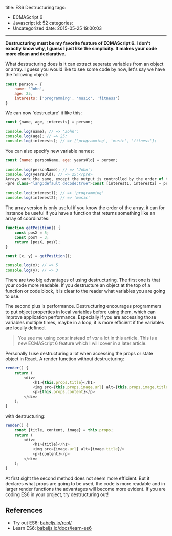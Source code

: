title: ES6 Destructuring
tags:
  - ECMAScript 6
  - Javascript
id: 52
categories:
  - Uncategorized
date: 2015-05-25 19:00:03
---

**Destructuring must be my favorite feature of ECMAScript 6\. I don't exactly know why, I guess I just like the simplicity. It makes your code more clean and declarative.**

<!-- more -->

What destructuring does is it can extract seperate variables from an object or array. I guess you would like to see some code by now, let's say we have the following object:

```javascript
const person = {
    name: 'John',
    age: 25,
    interests: ['programming', 'music', 'fitness']
}
```

We can now 'destructure' it like this:

```javascript
const {name, age, interests} = person;

console.log(name); // => 'John';
console.log(age); // => 25;
console.log(interests); // => ['programming', 'music', 'fitness'];
```

You can also specify new variable names:

```javascript
const {name: personName, age: yearsOld} = person;

console.log(personName); // => 'John';
console.log(yearsOld); // => 25;</pre>
Arrays work the same, except the output is controlled by the order of the array, instead of the key names:
<pre class="lang:default decode:true">const [interest1, interest2] = person.interests;

console.log(interest1); // => 'programming'
console.log(interest2); // => 'music'
```

The array version is only useful if you know the order of the array, it can for instance be useful if you have a function that returns something like an array of coordinates:

```javascript
function getPosition() {
    const posX = 5;
    const posY = 3;
    return [posX, posY];
}

const [x, y] = getPosition();

console.log(x); // => 5
console.log(y); // => 3
```

There are two big advantages of using destructuring. The first one is that your code more readable. If you destructure an object at the top of a function or code block, it is clear to the reader what variables you are going to use.

The second plus is performance. Destructuring encourages programmers to put object properties in local variables before using them, which can improve application performance. Especially if you are accessing those variables multiple times, maybe in a loop, it is more efficiënt if the variables are locally defined.

> You see me using _const_ instead of _var_ a lot in this article. This is a new ECMAScript 6 feature which I will cover in a later article.

Personally I use destructuring a lot when accessing the props or state object in React. A render function without destructuring:

```javascript
render() {
    return (
        <div>
            <h1>{this.props.title}</h1>
            <img src={this.props.image.url} alt={this.props.image.title}/>
            <p>{this.props.content}</p>
        </div>
    );
}
```

with destructuring:

```javascript
render() {
    const {title, content, image} = this.props;
    return (
        <div>
            <h1>{title}</h1>
            <img src={image.url} alt={image.title}/>
            <p>{content}</p>
        </div>
    );
}
```

At first sight the second method does not seem more efficient. But it declares what props are going to be used, the code is more readable and in larger render functions the advantages will become more evident. If you are coding ES6 in your project, try destructuring out!

## References
- Try out ES6: [babeljs.io/repl/](https://babeljs.io/repl/)
- Learn ES6: [babeljs.io/docs/learn-es6](https://babeljs.io/docs/learn-es6/#destructuring)
